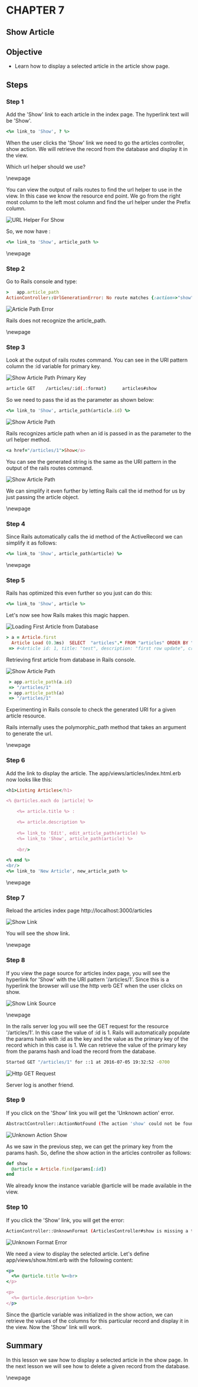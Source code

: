 CHAPTER 7
=============
Show Article
------------------------------


## Objective ##

- Learn how to display a selected article in the article show page.

## Steps ##

### Step 1 ###

Add the 'Show' link to each article in the index page. The hyperlink text will be 'Show'.

```ruby
<%= link_to 'Show', ? %>
```

When the user clicks the 'Show' link we need to go the articles controller, show action. We will retrieve the record from the database and display it in the view. 

Which url helper should we use? 

\newpage

You can view the output of rails routes to find the url helper to use in the view. In this case we know the resource end point. We go from the right most column to the left most column and find the url helper under the Prefix column.

![URL Helper For Show](./figures/rake_routes_show.png)

So, we now have :

```ruby
<%= link_to 'Show', article_path %>
```

\newpage

### Step 2 ###

Go to Rails console and type:

```ruby
>   app.article_path
ActionController::UrlGenerationError: No route matches {:action=>"show", :controller=>"articles"} missing required keys: [:id]
```

![Article Path Error](./figures/article_path_error.png)

Rails does not recognize the article_path. 

\newpage

### Step 3 ###

Look at the output of rails routes command. You can see in the URI pattern column the :id variable for primary key. 

![Show Article Path Primary Key](./figures/article_path_id.png)

```sh
article GET    /articles/:id(.:format)      articles#show
```

So we need to pass the id as the parameter as shown below:

```ruby
<%= link_to 'Show', article_path(article.id) %>
```

![Show Article Path](./figures/app_article_path.png)

Rails recognizes article path when an id is passed in as the parameter to the url helper method.

```ruby
<a href="/articles/1">Show</a>
```

You can see the generated string is the same as the URI pattern in the output of the rails routes command.

![Show Article Path](./figures/article_show_path.png)

We can simplify it even further by letting Rails call the id method for us by just passing the article object.

\newpage

### Step 4 ###

Since Rails automatically calls the id method of the ActiveRecord we can simplify it as follows:

```ruby
<%= link_to 'Show', article_path(article) %>
```

\newpage

### Step 5 ###

Rails has optimized this even further so you just can do this:

```ruby
<%= link_to 'Show', article %>
```

Let's now see how Rails makes this magic happen. 

![Loading First Article from Database](./figures/first_article.png)

```ruby
> a = Article.first
  Article Load (0.3ms)  SELECT  "articles".* FROM "articles" ORDER BY "articles"."id" ASC LIMIT ?  [["LIMIT", 1]]
 => #<Article id: 1, title: "test", description: "first row update", created_at: "2016-01-01 03:15:36", updated_at: "2016-01-01 17:01:13"> 
```

Retrieving first article from database in Rails console.

![Show Article Path](./figures/show_article_path.png)

```ruby
 > app.article_path(a.id)
 => "/articles/1" 
 > app.article_path(a)
 => "/articles/1" 
```

Experimenting in Rails console to check the generated URI for a given article resource.

Rails internally uses the polymorphic_path method that takes an argument to generate the url.

\newpage

### Step 6 ###

Add the link to display the article. The app/views/articles/index.html.erb now looks like this:

```ruby
<h1>Listing Articles</h1>

<% @articles.each do |article| %>

	<%= article.title %> : 

	<%= article.description %> 
	
	<%= link_to 'Edit', edit_article_path(article) %>
	<%= link_to 'Show', article_path(article) %>
	
	<br/>

<% end %>
<br/>
<%= link_to 'New Article', new_article_path %>
```

\newpage

### Step 7 ###

Reload the articles index page http://localhost:3000/articles 

![Show Link](./figures/show_link.png)

You will see the show link.

\newpage

### Step 8 ###

If you view the page source for articles index page, you will see the hyperlink for 'Show' with the URI pattern '/articles/1'. Since this is a hyperlink the browser will use the http verb GET when the user clicks on show.

![Show Link Source](./figures/show_link_source.png)

\newpage

In the rails server log you will see the GET request for the resource '/articles/1'. In this case the value of :id is 1. Rails will automatically populate the params hash with :id as the key and the value as the primary key of the record which in this case is 1. We can retrieve the value of the primary key from the params hash and load the record from the database.

```sh
Started GET "/articles/1" for ::1 at 2016-07-05 19:32:52 -0700
```

![Http GET Request](./figures/get_articles_server_log.png)

Server log is another friend.

### Step 9 ###

If you click on the 'Show' link you will get the 'Unknown action' error.

```sh
AbstractController::ActionNotFound (The action 'show' could not be found for ArticlesController):
```

![Unknown Action Show](./figures/unknown_action_show.png)

As we saw in the previous step, we can get the primary key from the params hash. So, define the show action in the articles controller as follows:

```ruby
def show
  @article = Article.find(params[:id])
end
```

We already know the instance variable @article will be made available in the view.

### Step 10 ###

If you click the 'Show' link, you will get the error:

```sh
ActionController::UnknownFormat (ArticlesController#show is missing a template for this request format and variant.
```

![Unknown Format Error](./figures/unknown_format_error.png)

We need a view to display the selected article. Let's define app/views/show.html.erb with the following content:

```ruby
<p>
  <%= @article.title %><br>
</p>

<p>
  <%= @article.description %><br>
</p>
```

Since the @article variable was initialized in the show action, we can retrieve the values of the columns for this particular record and display it in the view. Now the 'Show' link will work. 

## Summary ##

In this lesson we saw how to display a selected article in the show page. In the next lesson we will see how to delete a given record from the database.

\newpage

